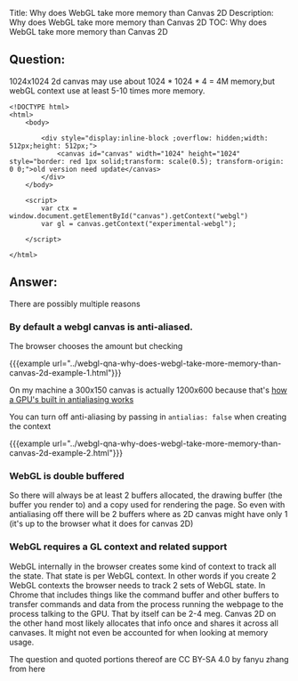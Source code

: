Title: Why does WebGL take more memory than Canvas 2D
Description: Why does WebGL take more memory than Canvas 2D
TOC: Why does WebGL take more memory than Canvas 2D

## Question:

1024x1024 2d canvas may use about 1024 * 1024 * 4 = 4M memory,but webGL context use at least 5-10 times more memory.

```
<!DOCTYPE html>
<html>
    <body>
    
        <div style="display:inline-block ;overflow: hidden;width: 512px;height: 512px;">
            <canvas id="canvas" width="1024" height="1024" style="border: red 1px solid;transform: scale(0.5); transform-origin: 0 0;">old version need update</canvas>
        </div>
    </body>

    <script>
        var ctx = window.document.getElementById("canvas").getContext("webgl")
        var gl = canvas.getContext("experimental-webgl");

    </script>

</html>
```

## Answer:

There are possibly multiple reasons

### By default a webgl canvas is anti-aliased. 

The browser chooses the amount but checking 

{{{example url="../webgl-qna-why-does-webgl-take-more-memory-than-canvas-2d-example-1.html"}}}

On my machine a 300x150 canvas is actually 1200x600 because that's [how a GPU's built in antialiasing works](https://mynameismjp.wordpress.com/2012/10/24/msaa-overview/)

You can turn off anti-aliasing by passing in `antialias: false` when creating the context

{{{example url="../webgl-qna-why-does-webgl-take-more-memory-than-canvas-2d-example-2.html"}}}

### WebGL is double buffered

So there will always be at least 2 buffers allocated, the drawing buffer (the buffer you render to) and a copy used for rendering the page. So even with antialiasing off there will be 2 buffers where as 2D canvas might have only 1 (it's up to the browser what it does for canvas 2D)

### WebGL requires a GL context and related support

WebGL internally in the browser creates some kind of context to track all the state. That state is per WebGL context. In other words if you create 2 WebGL contexts the browser needs to track 2 sets of WebGL state. In Chrome that includes things like the command buffer and other buffers to transfer commands and data from the process running the webpage to the process talking to the GPU. That by itself can be 2-4 meg. Canvas 2D on the other hand most likely allocates that info once and shares it across all canvases. It might not even be accounted for when looking at memory usage.

<div class="so">
  <div>The question and quoted portions thereof are 
    CC BY-SA 4.0 by
    <a data-href="https://stackoverflow.com/users/14539628">fanyu zhang</a>
    from
    <a data-href="https://stackoverflow.com/questions/64673758">here</a>
  </div>
</div>
